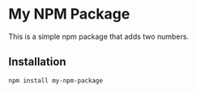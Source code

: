 # My NPM Package

This is a simple npm package that adds two numbers.

## Installation
```bash
npm install my-npm-package